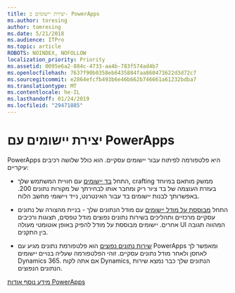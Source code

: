 ```yaml
---
title: יצירת יישומים ב- PowerApps
ms.author: toresing
author: tomresing
ms.date: 5/21/2018
ms.audience: ITPro
ms.topic: article
ROBOTS: NOINDEX, NOFOLLOW
localization_priority: Priority
ms.assetid: 0095e6a2-884c-4733-aa4b-783f574ad4b7
ms.openlocfilehash: 7637f90b0358eb6435884faa860473622d3d72c7
ms.sourcegitcommit: e2864efcfb493b6e46b662b746661a61232bdba7
ms.translationtype: MT
ms.contentlocale: he-IL
ms.lasthandoff: 01/24/2019
ms.locfileid: "29471885"
---
```

# <a name="create-apps-with-powerapps"></a>יצירת יישומים עם PowerApps

PowerApps היא פלטפורמה לפיתוח עבור יישומים עסקיים. הוא כולל שלושה רכיבים עיקריים: 
  
- התחל [בד יישומים](https://go.microsoft.com/fwlink/?linkid=874495) עם חוויית המשתמש שלך, crafting ממשק מותאם במיוחד בעזרת העוצמה של בד ציור ריק ומחבר אותו לבחירתך של מקורות נתונים 200. באפשרותך לבנות יישומים בד עבור האינטרנט, נייד ויישומי מחשב הלוח. 
    
- התחל [מבוססת על מודל יישומים](https://go.microsoft.com/fwlink/?linkid=874496) עם מודל הנתונים שלך - בניית מהצורה של נתונים עסקיים מרכזיים ותהליכים בשירות נתונים נפוצים מודל טפסים, תצוגות ורכיבים אחרים. יישומים מבוססת על מודל להפיק באופן אוטומטי מעולה UI המהווה תגובה בין התקנים. 
    
- [שירות נתונים נפוצים](https://go.microsoft.com/fwlink/?linkid=874497) הוא פלטפורמת נתונים מגיע עם PowerApps ומאפשר לך לאחסן ולאחר מודל נתונים עסקיים. זוהי הפלטפורמה שעליה בנויים יישומים Dynamics 365. אם אתה לקוח Dynamics, הנתונים שלך כבר נמצא שירות הנתונים הנפוצים. 
    
[מידע נוסף אודות PowerApps](https://go.microsoft.com/fwlink/?linkid=874498)
  

